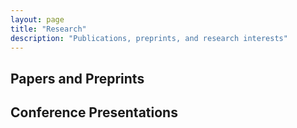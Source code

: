 ```yaml
---
layout: page
title: "Research"
description: "Publications, preprints, and research interests"
---
```


## Papers and Preprints



## Conference Presentations

